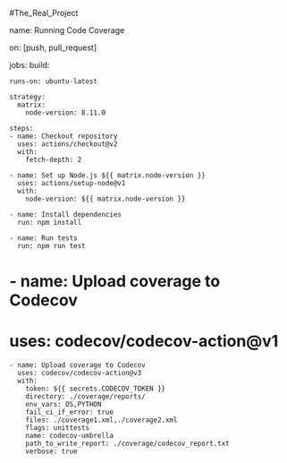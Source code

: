 #The_Real_Project

name: Running Code Coverage

on: [push, pull_request]

jobs:
  build:

    runs-on: ubuntu-latest

    strategy:
      matrix:
        node-version: 8.11.0

    steps:
    - name: Checkout repository
      uses: actions/checkout@v2
      with:
        fetch-depth: 2

    - name: Set up Node.js ${{ matrix.node-version }}
      uses: actions/setup-node@v1
      with:
        node-version: ${{ matrix.node-version }}

    - name: Install dependencies
      run: npm install

    - name: Run tests
      run: npm run test

 #   - name: Upload coverage to Codecov
 #     uses: codecov/codecov-action@v1
      
    - name: Upload coverage to Codecov
      uses: codecov/codecov-action@v3
      with:
        token: ${{ secrets.CODECOV_TOKEN }}
        directory: ./coverage/reports/
        env_vars: OS,PYTHON
        fail_ci_if_error: true
        files: ./coverage1.xml,./coverage2.xml
        flags: unittests
        name: codecov-umbrella
        path_to_write_report: ./coverage/codecov_report.txt
        verbose: true
